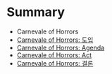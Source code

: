 # Summary

* Carnevale of Horrors
 * [Carnevale of Horrors: 도입](Carnevale-of-Horrors-Intro.md)
 * [Carnevale of Horrors: Agenda](Carnevale-of-Horrors-Agenda.md)
 * [Carnevale of Horrors: Act](Carnevale-of-Horrors-Act.md)
 * [Carnevale of Horrors: 결론](Carnevale-of-Horrors-Resolution.md)
